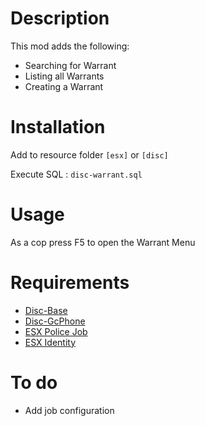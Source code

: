 # Description

This mod adds the following:

- Searching for Warrant
- Listing all Warrants
- Creating a Warrant

# Installation
Add to resource folder `[esx]` or `[disc]`

Execute SQL : `disc-warrant.sql`
# Usage
As a cop press F5 to open the Warrant Menu

# Requirements
- [Disc-Base](https://github.com/DiscworldZA/gta-resources/tree/master/disc-base)
- [Disc-GcPhone](https://github.com/DiscworldZA/gta-resources/tree/master/disc-gcphone)
- [ESX Police Job](https://github.com/ESX-Org/esx_policejob)
- [ESX Identity](https://github.com/ESX-Org/esx_identity)

# To do

- Add job configuration
